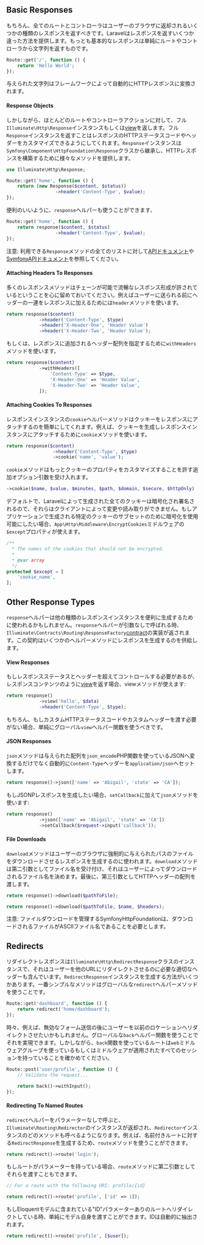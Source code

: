 ## Basic Responses

もちろん、全てのルートとコントローラはユーザーのブラウザに返却されるいくつかの種類のレスポンスを返すべきです。Laravelはレスポンスを返すいくつか違った方法を提供します。もっとも基本的なレスポンスは単純にルートやコントローラから文字列を返すものです。

```php
Route::get('/', function () {
    return 'Hello World';
});
```

与えられた文字列はフレームワークによって自動的にHTTPレスポンスに変換されます。

#### Response Objects

しかしながら、ほとんどのルートやコントローラアクションに対して、フル`Illuminate\Http\Response`インスタンスもしくは[view](https://laravel.com/docs/5.2/views)を返します。フル`Response`インスタンスを返すことはレスポンスのHTTPステータスコードやヘッダーをカスタマイズできるようにしてくれます。`Response`インスタンスは`Symfony\Component\HttpFoundation\Response`クラスから継承し、HTTPレスポンスを構築するために様々なメソッドを提供します。

```php
use Illuminate\Http\Response;

Route::get('home', function () {
    return (new Response($content, $status))
                  ->header('Content-Type', $value);
});
```
便利のいいように、`response`ヘルパーも使うことができます、

```php
Route::get('home', function () {
    return response($content, $status)
                  ->header('Content-Type', $value);
});
```
注意: 利用できる`Response`メソッドの全てのリストに対して[APIドキュメント](http://laravel.com/api/master/Illuminate/Http/Response.html)や[SymfonyAPIドキュメント](http://api.symfony.com/3.0/Symfony/Component/HttpFoundation/Response.html)を参照してください。

#### Attaching Headers To Responses

多くのレスポンスメソッドはチェーンが可能で流暢なレスポンス形成が許されているということを心に留めておいてください。例えばユーザーに送られる前にヘッダーの一連をレスポンスに加えるためには`header`メソッドを使います。

```php
return response($content)
            ->header('Content-Type', $type)
            ->header('X-Header-One', 'Header Value')
            ->header('X-Header-Two', 'Header Value');
```

もしくは、レスポンスに追加されるヘッダー配列を指定するために`withHeaders`メソッドを使います。

```php
return response($content)
            ->withHeaders([
                'Content-Type' => $type,
                'X-Header-One' => 'Header Value',
                'X-Header-Two' => 'Header Value',
            ]);
```

#### Attaching Cookies To Responses

レスポンスインスタンスの`cookie`ヘルパーメソッドはクッキーをレスポンスにアタッチするのを簡単にしてくれます。例えば、クッキーを生成しレスポンスインスタンスにアタッチするために`cookie`メソッドを使います。

```php
return response($content)
                 ->header('Content-Type', $type)
                 ->cookie('name', 'value');
```

`cookie`メソッドはもっとクッキーのプロパティをカスタマイズすることを許す追加オプション引数を受け入れます。

```php
->cookie($name, $value, $minutes, $path, $domain, $secure, $httpOnly)
```

デフォルトで、Laravelによって生成された全てのクッキーは暗号化され署名されるので、それらはクライアントによって変更や読み取りができません。もしアプリケーションで生成される特定のクッキーのサブセットのために暗号化を使用可能にしたい場合、`App\Http\Middleware\EncryptCookies`ミドルウェアの`$except`プロパティが使えます。

```php
/**
  * The names of the cookies that should not be encrypted.
  *
  * @var array
  */
protected $except = [
    'cookie_name',
];
```

## Other Response Types

`response`ヘルパーは他の種類のレスポンスインスタンスを便利に生成するために使われるかもしれません。`response`ヘルパーが引数なしで呼ばれる時、`Illuminate\Contracts\Routing\ResponseFactory`[contract](https://laravel.com/docs/5.2/contracts)の実装が返されます。この契約はいくつかのヘルパーメソッドにレスポンスを生成するのを供給します。

#### View Responses

もしレスポンスステータスとヘッダーを超えてコントロールする必要があるが、レスポンスコンテンツのように[view](https://laravel.com/docs/5.2/views)を返す場合、viewメソッドが使えます:

```php
return response()
            ->view('hello', $data)
            ->header('Content-Type', $type);
```

もちろん、もしカスタムHTTPステータスコードやカスタムヘッダーを渡す必要がない場合、単純にグローバル`view`ヘルパー関数を使うべきです。

#### JSON Responses

`json`メソッドは与えられた配列を`json_encode`PHP関数を使っているJSONへ変換するだけでなく自動的に`Content-Type`ヘッダーを`application/json`へセットします。

```php
return response()->json(['name' => 'Abigail', 'state' => 'CA']);
```

もしJSONPレスポンスを生成したい場合、`setCallback`に加えて`json`メソッドを使います:

```php
return response()
            ->json(['name' => 'Abigail', 'state' => 'CA'])
            ->setCallback($request->input('callback'));
```

#### File Downloads

`download`メソッドはユーザーのブラウザに強制的に与えられたパスのファイルをダウンロードさせるレスポンスを生成するのに使われます。`download`メソッドは第二引数としてファイル名を受け付け、それはユーザーによってダウンロードされるファイル名を決めます。最後に、第三引数としてHTTPヘッダーの配列を渡します。

```php
return response()->download($pathToFile);

return response()->download($pathToFile, $name, $headers);
```

注意: ファイルダウンロードを管理するSymfonyHttpFoundationは、ダウンロードされるファイルがASCIIファイル名であることを必要とします。

## Redirects

リダイレクトレスポンスは`Illuminate\Http\RedirectResponse`クラスのインスタンスで、それはユーザーを他のURLにリダイレクトさせるのに必要な適切なヘッダーも含んでいます。`RedirectResponse`インスタンスを生成する方法がいくつかあります。一番シンプルなメソッドはグローバルな`redirect`ヘルパーメソッドを使うことです。

```php
Route::get('dashboard', function () {
    return redirect('home/dashboard');
});
```

時々、例えば、無効なフォーム送信の後にユーザーを以前のロケーションへリダイレクトさせたいかもしれません。グローバルな`back`ヘルパー関数を使うことでそれを実現できます。しかしながら、`back`関数を使っているルートは`web`ミドルウェアグループを使っているもしくはミドルウェアが適用されたすべてのセッションを持っていることを確かめてください。

```php
Route::post('user/profile', function () {
    // Validate the request...

    return back()->withInput();
});
```

#### Redirecting To Named Routes

`redirect`ヘルパーをパラメーターなしで呼ぶと、`Illuminate\Routing\Redirector`のインスタンスが返却され、`Redirector`インスタンスのどのメソッドも呼べるようになります。例えば、名前付きルートに対する`RedirectResponse`を生成するため、`route`メソッドを使うことができます。

```php
return redirect()->route('login');
```

もしルートがパラメーターを持っている場合、`route`メソッドに第二引数としてそれらを渡すこともできます。

```php
// For a route with the following URI: profile/{id}

return redirect()->route('profile', ['id' => 1]);
```

もしEloquentモデルに含まれている"ID"パラメーターありのルートへリダイレクトしている時、単純にモデル自身を渡すことができます。IDは自動的に抽出されます。

```php
return redirect()->route('profile', [$user]);
```


